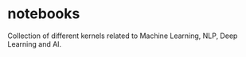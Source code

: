 # notebooks
Collection of different kernels related to Machine Learning, NLP, Deep Learning and AI.
